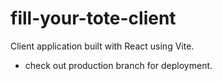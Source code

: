 # fill-your-tote-client
Client application built with React using Vite.
- check out production branch for deployment.
